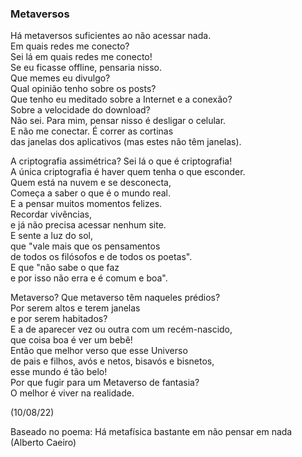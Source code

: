 ### Metaversos

Há metaversos suficientes ao não acessar nada.  
Em quais redes me conecto?  
Sei lá em quais redes me conecto!  
Se eu ficasse offline, pensaria nisso.  
Que memes eu divulgo?  
Qual opinião tenho sobre os posts?  
Que tenho eu meditado sobre a Internet e a conexão?  
Sobre a velocidade do download?  
Não sei. Para mim, pensar nisso é desligar o celular.  
E não me conectar. É correr as cortinas  
das janelas dos aplicativos (mas estes não têm janelas).

A criptografia assimétrica? Sei lá o que é criptografia!  
A única criptografia é haver quem tenha o que esconder.  
Quem está na nuvem e se desconecta,  
Começa a saber o que é o mundo real.  
E a pensar muitos momentos felizes.  
Recordar vivências,  
e já não precisa acessar nenhum site.  
E sente a luz do sol,  
que "vale mais que os pensamentos  
de todos os filósofos e de todos os poetas".  
E que "não sabe o que faz  
e por isso não erra e é comum e boa".

Metaverso? Que metaverso têm naqueles prédios?  
Por serem altos e terem janelas  
e por serem habitados?  
E a de aparecer vez ou outra com um recém-nascido,  
que coisa boa é ver um bebê!  
Então que melhor verso que esse Universo  
de pais e filhos, avós e netos, bisavós e bisnetos,  
esse mundo é tão belo!  
Por que fugir para um Metaverso de fantasia?  
O melhor é viver na realidade.

(10/08/22)

Baseado no poema: Há metafísica bastante em não pensar em nada (Alberto Caeiro)
